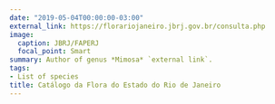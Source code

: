 ```yaml
---
date: "2019-05-04T00:00:00-03:00"
external_link: https://florariojaneiro.jbrj.gov.br/consulta.php
image:
  caption: JBRJ/FAPERJ
  focal_point: Smart
summary: Author of genus *Mimosa* `external link`.
tags:
- List of species
title: Catálogo da Flora do Estado do Rio de Janeiro
---
```

